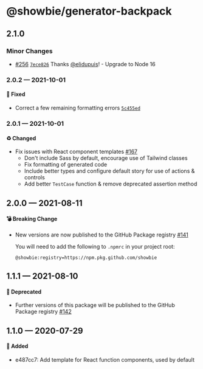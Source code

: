 # @showbie/generator-backpack

## 2.1.0

### Minor Changes

- [#256](https://github.com/showbie/backpack/pull/256) [`7ece826`](https://github.com/showbie/backpack/commit/7ece826d98e314c9abb6f3680492a210c881ac7f) Thanks [@elidupuis](https://github.com/elidupuis)! - Upgrade to Node 16

### 2.0.2 — 2021-10-01

#### 🐛 Fixed

- Correct a few remaining formatting errors [`5c455ed`](https://github.com/showbie/backpack/commit/5c455ed9c460065356bed789c7700e16fc131eb9)

### 2.0.1 — 2021-10-01

#### ♻️ Changed

- Fix issues with React component templates [#167](https://github.com/showbie/backpack/pull/167)
  - Don't include Sass by default, encourage use of Tailwind classes
  - Fix formatting of generated code
  - Include better types and configure default story for use of actions & controls
  - Add better `TestCase` function & remove deprecated assertion method

## 2.0.0 — 2021-08-11

#### 💣 Breaking Change

- New versions are now published to the GitHub Package registry [#141](https://github.com/showbie/backpack/pull/141)

  You will need to add the following to `.npmrc` in your project root:

  ```
  @showbie:registry=https://npm.pkg.github.com/showbie
  ```

## 1.1.1 — 2021-08-10

#### 🚚 Deprecated

- Further versions of this package will be published to the GitHub Package registry [#142](https://github.com/showbie/backpack/pull/142)

## 1.1.0 — 2020-07-29

#### 🎁 Added

- e487cc7: Add template for React function components, used by default
